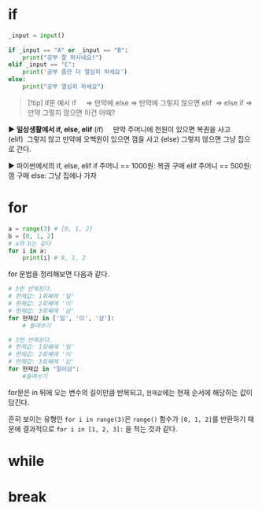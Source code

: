 # if
```python
_input = input()  
  
if _input == "A" or _input == "B":  
    print("공부 잘 하시네요!")  
elif _input == "C":  
    print('공부 좀만 더 열심히 하세요')  
else:  
    print("공부 열심히 하세요")
```

>[!tip] if문 예시
>if     => 만약에
else => 만약에 그렇지 않으면
elif  => else if => 만약 그렇지 않으면 이건 어때?  
>
**▶ 일상생활에서 if, else, elif**
(if)     만약 주머니에 천원이 있으면 복권을 사고
(elif)  그렇지 않고 만약에 오백원이 있으면 껌을 사고
(else) 그렇지 않으면 그냥 집으로 간다.
>
▶ 파이썬에서의 if, else, elif
if 주머니 == 1000원:
복권 구매
elif 주머니 == 500원:
껌 구매
else:
그냥 집에나 가자
# for
```python
a = range(3) # [0, 1, 2]  
b = [0, 1, 2]   
# a와 b는 같다  
for i in a:  
    print(i) # 0, 1, 2
```

for 문법을 정리해보면 다음과 같다.

```python
# 3번 반복된다.
# 현재값: 1회째에 '일'
# 현재값: 2회째에 '이'
# 현재값: 3회째에 '삼'
for 현재값 in ['일', '이', '삼']:
	# 들여쓰기

# 3번 반복된다.
# 현재값: 1회째에 '일'
# 현재값: 2회째에 '이'
# 현재값: 3회째에 '삼'
for 현재값 in "일이삼":
	#들여쓰기
```

for문은 in 뒤에 오는 변수의 길이만큼 반복되고, `현재값`에는 현재 순서에 해당하는 값이 담긴다.

흔히 보이는 유형인 `for i in range(3)`은 `range()` 함수가 `[0, 1, 2]`를 반환하기 때문에 결과적으로 `for i in [1, 2, 3]:` 을 적는 것과 같다.
# while

# break

 